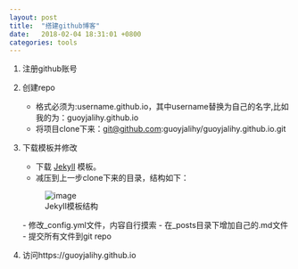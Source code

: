 ```yaml
---
layout: post
title:  "搭建github博客"
date:   2018-02-04 18:31:01 +0800
categories: tools
---
```

1. 注册github账号 
2. 创建repo
    - 格式必须为:username.github.io，其中username替换为自己的名字,比如我的为：guoyjalihy.github.io
    - 将项目clone下来：git@github.com:guoyjalihy/guoyjalihy.github.io.git
 
3. 下载模板并修改  
    - 下载 [Jekyll](http://jekyllthemes.org/) 模板。
    - 减压到上一步clone下来的目录，结构如下：
    <figure>
        <img src="{{ site.baseurl }}/images/JekyII模板结构.png" alt="image">
        <figcaption>
            JekyII模板结构
        </figcaption>
    </figure>
    - 修改_config.yml文件，内容自行摸索
    - 在_posts目录下增加自己的.md文件
    - 提交所有文件到git repo 

4. 访问https://guoyjalihy.github.io 



